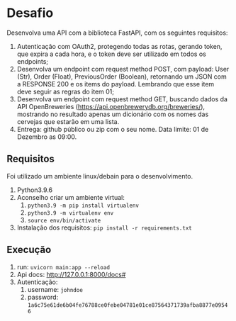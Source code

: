 # Desafio
Desenvolva uma API com a biblioteca FastAPI, com os seguintes requisitos:

1. Autenticação com OAuth2, protegendo todas as rotas, gerando token, que expira a cada hora, e o token deve ser utilizado em todos os endpoints;
2. Desenvolva um endpoint com request method POST, com payload: User (Str), Order (Float), PreviousOrder (Boolean), retornando um JSON com a RESPONSE 200 e os items do payload. Lembrando que esse item deve seguir as regras do item 01;
3. Desenvolva um endpoint com request method GET, buscando dados da API OpenBreweries (https://api.openbrewerydb.org/breweries/), mostrando no resultado apenas um dicionário com os nomes das cervejas que estarão em uma lista.
4. Entrega: github público ou zip com o seu nome. Data limite: 01 de Dezembro as 09:00.

## Requisitos
Foi utilizado um ambiente linux/debain para o desenvolvimento.
1. Python3.9.6
2. Aconselho criar um ambiente virtual:
   1. ```python3.9 -m pip install virtualenv```
   2. ```python3.9 -m virtualenv env```
   3. ```source env/bin/activate```
3. Instalação dos requisitos:
   ```pip install -r requirements.txt```

## Execução
1. run: ```uvicorn main:app --reload```
2. Api docs: http://127.0.0.1:8000/docs#
3. Autenticação:
   1. username: ``johndoe``
   2. password: ``1a6c75e61de6b04fe76788ce0febe04781e01ce87564371739afba8877e09546``